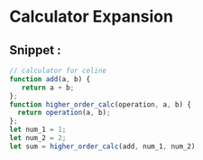 # Calculator Expansion


## Snippet : 
```javascript
// calculator for celine
function add(a, b) {
   return a + b;
};
function higher_order_calc(operation, a, b) {
  return operation(a, b);
}; 
let num_1 = 1;
let num_2 = 2;
let sum = higher_order_calc(add, num_1, num_2)
```
